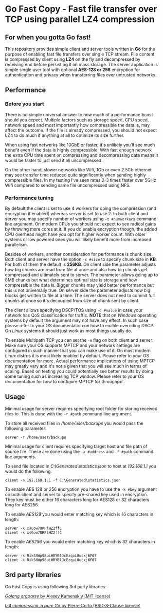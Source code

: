 # Go Fast Copy - Fast file transfer over TCP using parallel LZ4 compression

## For when you gotta Go fast!
This repository provides simple client and server tools written in **Go** for the purpose of enabling fast file transfers over single TCP stream. File content is compressed by client using **LZ4** on the fly and decompressed by receiving end before persisting it on mass storage. The server application is simple single user tool with optional **AES-128 or 256** encryption for authentication and privacy when transferring files over untrusted networks.

## Performance

### Before you start
There is no simple universal answer to how much of a performance boost should you expect. Multiple factors such as storage speed, CPU speed, network speed and most importantly how compressible the data is, may affect the outcome. If the file is already compressed, you should not expect LZ4 to do much if anything at all to optimize its size further.

When using fast networks like 10GbE or faster, it's unlikely you'll see much benefit even if the data is highly compressible. With fast enough network the extra CPU time spent on compressing and decompressing data means it would be faster to just send it all uncompressed.

On the other hand, slower networks like Wifi, 1Gb or even 2.5Gb ethernet may see transfer time reduced quite significantly when sending highly compressible files. In my testing I've seen rates 2-3 times faster over 5GHz Wifi compared to sending same file uncompressed using NFS.

### Performance tuning
By default the client is set to use 4 workers for doing the compression (and encryption if enabled) whereas server is set to use 2. In both client and server you may specify number of workers using `-t #numworkers` command line argument. On modern CPUs you should not expect to see radical gains by throwing more cores at it. If you do enable encryption though, the added CPU overhead might have you opt for higher worker count. With older systems or low powered ones you will likely benefit more from increased parallelism.

Besides of workers, another consideration for performance is chunk size. Both client and server have the option `-c #size` to specify chunk size in **KB**. For both of them the default is **256KB**. On client side the parameter adjusts how big chunks are read from file at once and also how big chunks get compressed and ultimately sent to server. The parameter allows going up to 8MB chunks but what determines optimal size is storage and how compressible the data is. Bigger chunks may yield better performance but this is not universally true. On server side the parameter adjusts how big blocks get written to file at a time. The server does not need to commit full chunks at once so it's decoupled from size of chunk sent by client.

The client allows specifying DSCP/TOS using `-d #value` in case your network has QoS classification for traffic. **NOTE** that on _Windows_ operating systems by default the argument may not have any effect. In such case please refer to your OS documentation on how to enable overriding DSCP. On _Linux_ systems it should just work as most things usually do.

To enable Multipath TCP you can set the `-m` flag on both client and server. Make sure your OS supports MPTCP 
and your network settings are configured in such manner that you can make use of it. On most modern _Linux_ 
distros it is most likely enabled by default. Please refer to your OS documentation for more. Actual performance 
implications of using MPTCP may greatly vary and it's not a given that you will see much in terms of scaling.
Based on testing you could potentially see better results by doing some tuning such as increasing TCP window.
Please refer to your OS documentation for how to configure MPTCP for throughput.

## Usage
Minimal usage for server requires specifying root folder for storing received files to. This is done with the `-r #path` command line argument.

To store all received files in _/home/user/backups_ you would pass the following parameter:
```
server -r /home/user/backups
```

Minimal usage for client requires specifying target host and file path of source file. These are done using the `-a #address` and `-f #path` command line arguments.

To send file located in _C:\Generated\statistics.json_ to host at _192.168.1.1_ you would do the following:
```
client -a 192.168.1.1 -f C:\Generated\statistics.json
```

To enable AES 128 or 256 encryption you have to use the `-k #key` argument on both client and server to specify pre-shared key used in encryption. They key must be either 16 characters long for AES128 or 32 characters long for AES256.

To enable _AES128_ you would enter matching key which is 16 characters in length:
```
server -k xs6ow78RPlHZ2ffC
client -k xs6ow78RPlHZ2ffC
```

To enable _AES256_ you would enter matching key which is 32 characters in length:
```
server -k RikSNWp98uiHRYBlJcEzqaL0ucxj6F07
client -k RikSNWp98uiHRYBlJcEzqaL0ucxj6F07
```

## 3rd party libraries
Go Fast Copy is using following 3rd party libraries:

[_Golang argparse_ by Alexey Kamenskiy (MIT license)](https://github.com/akamensky/argparse)

[_lz4 compression in pure Go_ by Pierre Curto (BSD-3-Clause license)](https://github.com/pierrec/lz4)
